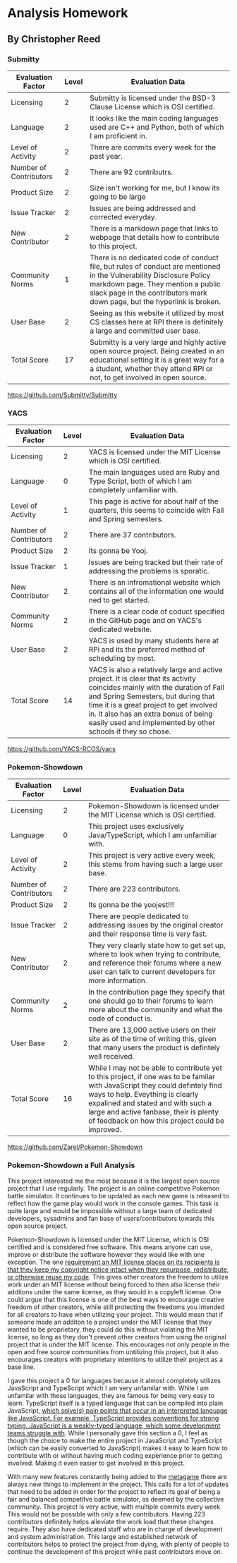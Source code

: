 # Analysis Homework
## By Christopher Reed

### Submitty

| Evaluation Factor      | Level | Evaluation Data                                                                                     |
|------------------------|-------|-----------------------------------------------------------------------------------------------------|
| Licensing              | 2 | Submitty is licensed under the BSD-3 Clause License which is OSI certified. |
| Language               | 2 | It looks like the main coding languages used are C++ and Python, both of which I am proficient in. |
| Level of Activity      | 2 | There are commits every week for the past year. |
| Number of Contributors | 2 | There are 92 contributrs. |
| Product Size           | 2 | Size isn't working for me, but I know its going to be large |
| Issue Tracker          | 2 | Issues are being addressed and corrected everyday. |
| New Contributor        | 2 | There is a markdown page that links to webpage that details how to contribute to this project. |
| Community Norms        | 1 | There is no dedicated code of conduct file, but rules of conduct are mentioned in the Vulnerability Disclosure Policy markdown page.  They mention a public slack page in the contributors mark down page, but the hyperlink is broken. |
| User Base              | 2 | Seeing as this website it utilized by most CS classes here at RPI there is definitely a large and committed user base. |
| Total Score            | 17 | Submitty is a very large and highly active open source project.  Being created in an educational setting it is a great way for a a student, whether they attend RPI or not, to get involved in open source. |

https://github.com/Submitty/Submitty

### YACS

| Evaluation Factor      | Level | Evaluation Data                                                                                     |
|------------------------|-------|-----------------------------------------------------------------------------------------------------|
| Licensing              | 2 | YACS is licensed under the MIT License which is OSI certified. |
| Language               | 0 | The main languages used are Ruby and Type Script, both of which I am completely unfamiliar with. 
| Level of Activity      | 1 | This page is active for about half of the quarters, this seems to coincide with Fall and Spring semesters. |
| Number of Contributors | 2 | There are 37 contributors. |
| Product Size           | 2 | Its gonna be Yooj. |
| Issue Tracker          | 1 | Issues are being tracked but their rate of addressing the problems is sporatic. |
| New Contributor        | 2 | There is an infromational website which contains all of the information one would ned to get started. |
| Community Norms        | 2 | There is a clear code of coduct specified in the GitHub page and on YACS's dedicated website. |
| User Base              | 2 | YACS is used by many students here at RPi and its the preferred method of scheduling by most. |
| Total Score            | 14 | YACS is also a relatively large and active project.  It is clear that its activity coincides mainly with the duration of Fall and Spring Semesters, but during that time it is a great project to get involved in.  It also has an extra bonus of being easily used and implemented by other schools if they so chose. |

https://github.com/YACS-RCOS/yacs

### Pokemon-Showdown

| Evaluation Factor      | Level | Evaluation Data                                                                                     |
|------------------------|-------|-----------------------------------------------------------------------------------------------------|
| Licensing              | 2 | Pokemon-Showdown is licensed under the MIT License which is OSI certified. |
| Language               | 0 | This project uses exclusively Java/TypeScript, which I am unfamiliar with. |
| Level of Activity      | 2 | This project is very active every week, this stems from having such a large user base.  |
| Number of Contributors | 2 | There are 223 contributors. |
| Product Size           | 2 | Its gonna be the yoojest!!! |
| Issue Tracker          | 2 | There are people dedicated to addressing issues by the original creator and their response time is very fast. |
| New Contributor        | 2 | They very clearly state how to get set up, where to look when trying to contribute, and reference their forums where a new user can talk to current developers for more information. |
| Community Norms        | 2 | In the contribution page they specify that one should go to their forums to learn more about the community and what the code of conduct is. |
| User Base              | 2 | There are 13,000 active users on their site as of the time of writing this, given that many users the product is defintely well received. |
| Total Score            | 16 | While I may not be able to contribute yet to this project, if one was to be familar with JavaScript they could defintely find ways to help.  Eveything is clearly expalined and stated and with such a large and active fanbase, their is plenty of feedback on how this project could be improved. |

https://github.com/Zarel/Pokemon-Showdown

### Pokemon-Showdown a Full Analysis

This project interested me the most because it is the largest open source project that I use regularly.  The project is an online competitive Pokemon battle simulator.  It continues to be updated as each new game is released to reflect how the game play would work in the console games.  This task is quite large and would be impossible without a large team of dedicated developers, sysadmins and fan base of users/contributors towards this open source project.  
  
Pokemon-Showdown is licensed under the MIT License, which is OSI certified and is considered free software.  This means anyone can use, improve or distribute the software however they would like with one exception.  The one [requirement an MIT license places on its recipients is that they keep my copyright notice intact when they repurpose, redistribute, or otherwise reuse my code](https://ttmm.io/tech/why-the-mit-license/). This gives other creators the freedom to utilize work under an MIT license without being forced to then also license their additons under the same license, as they would in a copyleft license.  One could argue that this license is one of the best ways to encourage creative freedom of other creators, while still protecting the freedoms you intended for all creators to have when utilizing your project.  This would mean that if someone made an additon to a project under the MIT license that they wanted to be proprietary, they could do this without violating the MIT license, so long as they don't prevent other creators from using the original project that is under the MIT license.  This encourages not only people in the open and free source communities from untilizing this project, but it also encourages creators with proprietary intentions to utilize their project as a base line.  
  
I gave this project a 0 for languages because it almost completely utilizes JavaScript and TypeScript which I am very unfamilar with. While I am unfamilar with these languages, they are famous for being very easy to learn.  TypeScript itself is a typed language that can be compiled into plain JavaScript, [which solve(s) pain points that occur in an interpreted language like JavaScript. For example, TypeScript provides conventions for strong typing. JavaScript is a weakly-typed language, which some development teams struggle with](https://blog.author.io/the-many-flavors-of-javascript-ba4a076ada29). While I personally gave this section a 0, I feel as though the choice to make the entire project in JavaScript and TypeScript (which can be easily converted to JavaScript) makes it easy to learn how to contribute with or without having much coding experience prior to getting involved.  Making it even easier to get involved in this project.  

With many new features constantly being added to the [metagame](https://www.grammarly.com/blog/meta-meaning/) there are always new things to implement in the project.  This calls for a lot of updates that need to be added in order for the project to reflect its goal of being a fair and balanced competitve battle simulator, as deemed by the collective community.  This project is very active, with multiple commits every week.  This would not be possible with only a few contributors.  Having 223 contributors definitely helps alleviate the work load that these changes require.  They also have dedicated staff who are in charge of development and system administration. This large and established network of contributors helps to protect the project from dying, with plenty of people to continue the development of this project while past contributors move on.  
    
  
    
    
